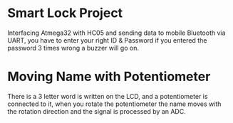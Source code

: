 # Smart Lock Project
Interfacing Atmega32 with HC05 and sending data to mobile Bluetooth via UART, you have to enter your right ID & Password if you entered the password 3 times wrong a buzzer will go on.

# Moving Name with Potentiometer
There is a 3 letter word is written on the LCD, and a potentiometer is connected to it, when you rotate the potentiometer the name moves with the rotation direction and the signal is processed by an ADC.
